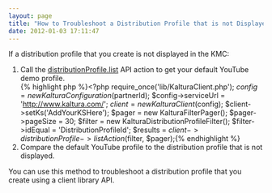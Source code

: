 ```yaml
---
layout: page
title: "How to Troubleshoot a Distribution Profile that is not Displayed in the KMC"
date: 2012-01-03 17:11:47
---
```


If a distribution profile that you create is not displayed in the KMC:

1.  Call the [distributionProfile.list][1] API action to get your default YouTube demo profile.  
    {% highlight php %}<?php require_once('lib/KalturaClient.php'); $config = new KalturaConfiguration($partnerId); $config->serviceUrl = 'http://www.kaltura.com/'; $client = new KalturaClient($config); $client->setKs('AddYourKSHere'); $pager = new KalturaFilterPager(); $pager->pageSize = 30; $filter = new KalturaDistributionProfileFilter(); $filter->idEqual = 'DistributionProfileId'; $results = $client-> distributionProfile ->listAction($filter, $pager);{% endhighlight %}
2.  Compare the default YouTube profile to the distribution profile that is not displayed.

 [1]: http://www.kaltura.com/api_v3/testmeDoc/index.php?service=contentdistribution_distributionprofile&action=list

<span class="mce-note-graphic">You can use this method to troubleshoot a distribution profile that you create using a client library API.</span>